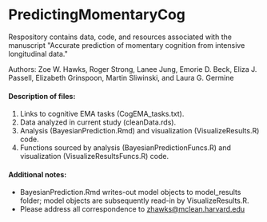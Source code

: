 # PredictingMomentaryCog
Respository contains data, code, and resources associated with the manuscript "Accurate prediction of momentary cognition from intensive longitudinal data."

Authors: Zoe W. Hawks, Roger Strong, Lanee Jung, Emorie D. Beck, Eliza J. Passell, Elizabeth Grinspoon, Martin Sliwinski, and Laura G. Germine

#### Description of files:

1. Links to cognitive EMA tasks (CogEMA_tasks.txt).  
2. Data analyzed in current study (cleanData.rds).  
3. Analysis (BayesianPrediction.Rmd) and visualization (VisualizeResults.R) code.  
2. Functions sourced by analysis (BayesianPredictionFuncs.R) and visualization (VisualizeResultsFuncs.R) code.  

#### Additional notes:  

* BayesianPrediction.Rmd writes-out model objects to model_results folder; model objects are subsequently read-in by VisualizeResults.R.  
* Please address all correspondence to zhawks@mclean.harvard.edu
